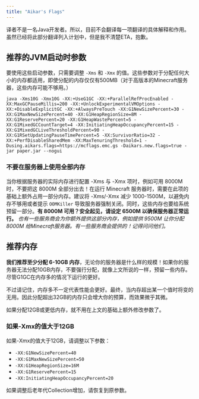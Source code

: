 ```yaml
---
title: "Aikar's Flags"
---
```


译者不是一名Java开发者。所以，目前不会翻译每一项翻译的具体解释和作用。    
虽然已经将此部分翻译列入计划中，但是我不清楚ETA，抱歉。    


## 推荐的JVM启动时参数
要使用这些启动参数，只需要调整 `-Xms` 和 `-Xmx` 的值。这些参数对于分配任何大小的内存都适用，即使分配的内存仅仅有500MB（对于高版本的Minecraft服务器，这些内存可能不够用。）    
```
java -Xms10G -Xmx10G -XX:+UseG1GC -XX:+ParallelRefProcEnabled -XX:MaxGCPauseMillis=200 -XX:+UnlockExperimentalVMOptions -XX:+DisableExplicitGC -XX:+AlwaysPreTouch -XX:G1NewSizePercent=30 -XX:G1MaxNewSizePercent=40 -XX:G1HeapRegionSize=8M -XX:G1ReservePercent=20 -XX:G1HeapWastePercent=5 -XX:G1MixedGCCountTarget=4 -XX:InitiatingHeapOccupancyPercent=15 -XX:G1MixedGCLiveThresholdPercent=90 -XX:G1RSetUpdatingPauseTimePercent=5 -XX:SurvivorRatio=32 -XX:+PerfDisableSharedMem -XX:MaxTenuringThreshold=1 -Dusing.aikars.flags=https://mcflags.emc.gs -Daikars.new.flags=true -jar paper.jar --nogui
```
### 不要在服务器上使用全部内存
当你根据服务器的实际内存进行配置 -Xms 与 -Xmx 项时，例如可用 8000M 时，不要把这 8000M 全部分出去！在运行 Minecraft 服务器时，需要在此项的基础上额外占用一部分内存。建议将 -Xms/-Xmx 减少 1000-1500M，以避免内存不够用或者提示 `OOMKiller` 导致服务器强制关闭。同时，这些内存也要给系统预留一部分。**有 8000M 可用？安全起见，请设定 6500M 以确保服务器正常运行。**
*也有一些服务商会为你额外提供这部分内存，例如提供 9500M 让你分配 8000M 给Minecraft服务器。有一些服务商会提供的！记得问问他们。*  

## 推荐内存
**我们推荐至少分配 6-10GB 内存**，无论你的服务器是什么样的规模！如果你的服务器无法分配10GB内存，不要强行分配，就像上文所说的一样，预留一些内存。尽管G1GC在内存多的情况下运行的更好。  
  
不过请记住，内存多不一定代表性能会更好。最终，当内存超出某一个值时将变的无用。因此分配超出32GB的内存只会增大你的预算，而效果微乎其微。  

如果分配12GB或更低内存，就不用在上文的基础上额外修改参数了。  

### 如果-Xmx的值大于12GB
如果-Xmx的值大于12GB，请调整以下参数：
-   `-XX:G1NewSizePercent=40`
-   `-XX:G1MaxNewSizePercent=50`
-   `-XX:G1HeapRegionSize=16M`
-   `-XX:G1ReservePercent=15`
-   `-XX:InitiatingHeapOccupancyPercent=20`

如果调整后老年代Collection增加，请恢复到原参数。
